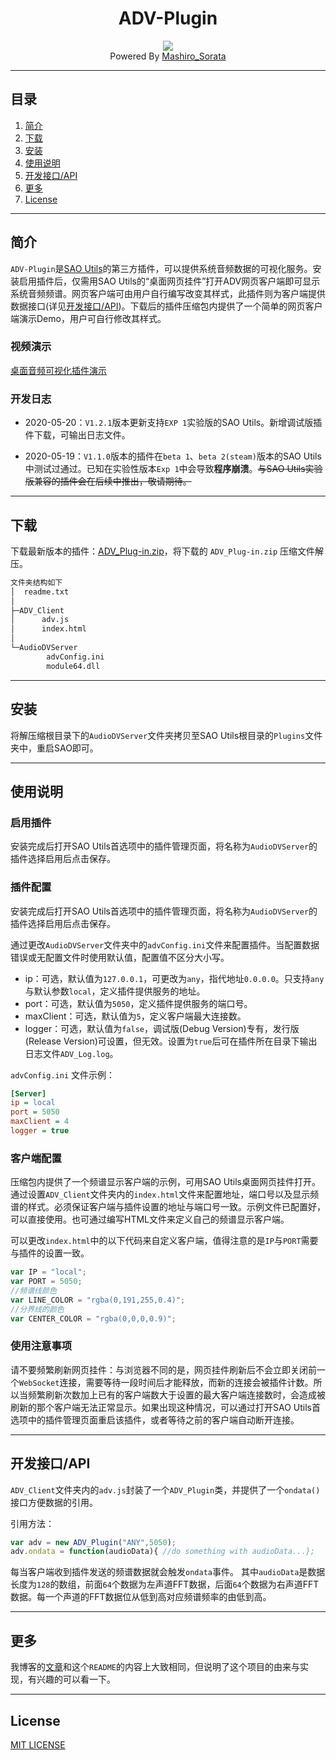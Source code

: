 <div align="center"><h1>ADV-Plugin</h1></div>

<div align="center"><img src="https://github.com/Mashiro-Sorata/ADV-Plugin/blob/master/Image/ADV_demo.png?raw=true"></div>
<div align="center">Powered By <a href="http://mashirosorata.vicp.io">Mashiro_Sorata</a></div>

---

## 目录
1. [简介](#u1)
2. [下载](#u2)
3. [安装](#u3)
4. [使用说明](#u4)
5. [开发接口/API](#u5)
6. [更多](#u6)
7. [License](#u7)

---

<h2 id="u1">简介</h2>

`ADV-Plugin`是[SAO Utils](http://sao.gpbeta.com/)的第三方插件，可以提供系统音频数据的可视化服务。安装启用插件后，仅需用SAO Utils的“桌面网页挂件”打开ADV网页客户端即可显示系统音频频谱。网页客户端可由用户自行编写改变其样式，此插件则为客户端提供数据接口(详见[开发接口/API](#u5))。下载后的插件压缩包内提供了一个简单的网页客户端演示Demo，用户可自行修改其样式。

### 视频演示
[桌面音频可视化插件演示](https://www.bilibili.com/video/BV1uf4y1U7Tx)

### 开发日志

* 2020-05-20：`V1.2.1`版本更新支持`EXP 1`实验版的SAO Utils。新增调试版插件下载，可输出日志文件。


* 2020-05-19：`V1.1.0`版本的插件在`beta 1`、`beta 2(steam)`版本的SAO Utils中测试过通过。已知在实验性版本`Exp 1`中会导致**程序崩溃**。~~与SAO Utils实验版兼容的插件会在后续中推出，敬请期待。~~

---

<h2 id="u2">下载</h2>

下载最新版本的插件：[ADV_Plug-in.zip](https://github.com/Mashiro-Sorata/ADV-Plugin/releases/latest)，将下载的 `ADV_Plug-in.zip` 压缩文件解压。
```html
文件夹结构如下
│  readme.txt
│
├─ADV_Client
│      adv.js
│      index.html
│
└─AudioDVServer
        advConfig.ini
        module64.dll
```

---

<h2 id="u3">安装</h2>

将解压缩根目录下的`AudioDVServer`文件夹拷贝至SAO Utils根目录的`Plugins`文件夹中，重启SAO即可。

---

<h2 id="u4">使用说明</h2>

### 启用插件
安装完成后打开SAO Utils首选项中的插件管理页面，将名称为`AudioDVServer`的插件选择启用后点击保存。

### 插件配置
安装完成后打开SAO Utils首选项中的插件管理页面，将名称为`AudioDVServer`的插件选择启用后点击保存。

通过更改`AudioDVServer`文件夹中的`advConfig.ini`文件来配置插件。当配置数据错误或无配置文件时使用默认值，配置值不区分大小写。
- ip：可选，默认值为`127.0.0.1`，可更改为`any`，指代地址`0.0.0.0`。只支持`any`与默认参数`local`，定义插件提供服务的地址。
- port：可选，默认值为`5050`，定义插件提供服务的端口号。
- maxClient：可选，默认值为`5`，定义客户端最大连接数。
- logger：可选，默认值为`false`，调试版(Debug Version)专有，发行版(Release Version)可设置，但无效。设置为`true`后可在插件所在目录下输出日志文件`ADV_Log.log`。

`advConfig.ini` 文件示例：
```ini
[Server]
ip = local
port = 5050
maxClient = 4
logger = true
```

### 客户端配置
压缩包内提供了一个频谱显示客户端的示例，可用SAO Utils桌面网页挂件打开。通过设置`ADV_Client`文件夹内的`index.html`文件来配置地址，端口号以及显示频谱的样式。必须保证客户端与插件设置的地址与端口号一致。示例文件已配置好，可以直接使用。也可通过编写HTML文件来定义自己的频谱显示客户端。

可以更改`index.html`中的以下代码来自定义客户端，值得注意的是`IP`与`PORT`需要与插件的设置一致。

```javascript
var IP = "local";
var PORT = 5050;
//频谱线颜色
var LINE_COLOR = "rgba(0,191,255,0.4)";
//分界线的颜色
var CENTER_COLOR = "rgba(0,0,0,0.9)";
```

### 使用注意事项

请不要频繁刷新网页挂件：与浏览器不同的是，网页挂件刷新后不会立即关闭前一个`WebSocket`连接，需要等待一段时间后才能释放，而新的连接会被插件计数。所以当频繁刷新次数加上已有的客户端数大于设置的最大客户端连接数时，会造成被刷新的那个客户端无法正常显示。如果出现这种情况，可以通过打开SAO Utils首选项中的插件管理页面重启该插件，或者等待之前的客户端自动断开连接。

---

<h2 id="u5">开发接口/API</h2>

`ADV_Client`文件夹内的`adv.js`封装了一个`ADV_Plugin`类，并提供了一个`ondata()`接口方便数据的引用。

引用方法：
```javascript
var adv = new ADV_Plugin("ANY",5050);
adv.ondata = function(audioData){ //do something with audioData...};
```

每当客户端收到插件发送的频谱数据就会触发`ondata`事件。
其中`audioData`是数据长度为`128`的数组，前面`64`个数据为左声道FFT数据，后面`64`个数据为右声道FFT数据。每一个声道的FFT数据位从低到高对应频谱频率的由低到高。

---

<h2 id="u6">更多</h2>

我博客的[文章](http://mashirosorata.vicp.io/ADV-Plugin%E2%80%94%E2%80%94SAO%20Utils%E9%9F%B3%E9%A2%91%E5%8F%AF%E8%A7%86%E5%8C%96%E6%8F%92%E4%BB%B6.html)和这个`README`的内容上大致相同，但说明了这个项目的由来与实现，有兴趣的可以看一下。

---

<h2 id="u7">License</h2>

[MIT LICENSE](https://github.com/Mashiro-Sorata/ADV-Plugin/blob/master/LICENSE)
